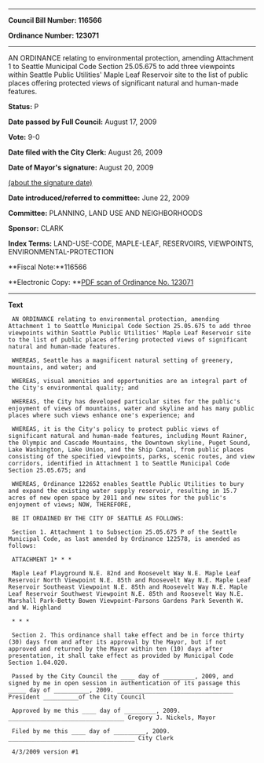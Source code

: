 

********

**Council Bill Number: 116566**
   
**Ordinance Number: 123071**
********

 AN ORDINANCE relating to environmental protection, amending Attachment 1 to Seattle Municipal Code Section 25.05.675 to add three viewpoints within Seattle Public Utilities' Maple Leaf Reservoir site to the list of public places offering protected views of significant natural and human-made features.

**Status:** P
   
**Date passed by Full Council:** August 17, 2009
   
**Vote:** 9-0
   
**Date filed with the City Clerk:** August 26, 2009
   
**Date of Mayor's signature:** August 20, 2009
   
[(about the signature date)](/~public/approvaldate.htm)
   
   
   
**Date introduced/referred to committee:** June 22, 2009
   
**Committee:** PLANNING, LAND USE AND NEIGHBORHOODS
   
**Sponsor:** CLARK
   
   
**Index Terms:** LAND-USE-CODE, MAPLE-LEAF, RESERVOIRS, VIEWPOINTS, ENVIRONMENTAL-PROTECTION

**Fiscal Note:**116566

**Electronic Copy: **[PDF scan of Ordinance No. 123071](/~archives/Ordinances/Ord_123071.pdf)

********

**Text**
   
```
 AN ORDINANCE relating to environmental protection, amending Attachment 1 to Seattle Municipal Code Section 25.05.675 to add three viewpoints within Seattle Public Utilities' Maple Leaf Reservoir site to the list of public places offering protected views of significant natural and human-made features.

 WHEREAS, Seattle has a magnificent natural setting of greenery, mountains, and water; and

 WHEREAS, visual amenities and opportunities are an integral part of the City's environmental quality; and

 WHEREAS, the City has developed particular sites for the public's enjoyment of views of mountains, water and skyline and has many public places where such views enhance one's experience; and

 WHEREAS, it is the City's policy to protect public views of significant natural and human-made features, including Mount Rainer, the Olympic and Cascade Mountains, the Downtown skyline, Puget Sound, Lake Washington, Lake Union, and the Ship Canal, from public places consisting of the specified viewpoints, parks, scenic routes, and view corridors, identified in Attachment 1 to Seattle Municipal Code Section 25.05.675; and

 WHEREAS, Ordinance 122652 enables Seattle Public Utilities to bury and expand the existing water supply reservoir, resulting in 15.7 acres of new open space by 2011 and new sites for the public's enjoyment of views; NOW, THEREFORE,

 BE IT ORDAINED BY THE CITY OF SEATTLE AS FOLLOWS:

 Section 1. Attachment 1 to Subsection 25.05.675 P of the Seattle Municipal Code, as last amended by Ordinance 122578, is amended as follows:

 ATTACHMENT 1* * *

 Maple Leaf Playground N.E. 82nd and Roosevelt Way N.E. Maple Leaf Reservoir North Viewpoint N.E. 85th and Roosevelt Way N.E. Maple Leaf Reservoir Southeast Viewpoint N.E. 85th and Roosevelt Way N.E. Maple Leaf Reservoir Southwest Viewpoint N.E. 85th and Roosevelt Way N.E. Marshall Park-Betty Bowen Viewpoint-Parsons Gardens Park Seventh W. and W. Highland

 * * *

 Section 2. This ordinance shall take effect and be in force thirty (30) days from and after its approval by the Mayor, but if not approved and returned by the Mayor within ten (10) days after presentation, it shall take effect as provided by Municipal Code Section 1.04.020.

 Passed by the City Council the ____ day of _________, 2009, and signed by me in open session in authentication of its passage this _____ day of __________, 2009. _________________________________ President __________of the City Council

 Approved by me this ____ day of _________, 2009. _________________________________ Gregory J. Nickels, Mayor

 Filed by me this ____ day of _________, 2009. ____________________________________ City Clerk

 4/3/2009 version #1

```
